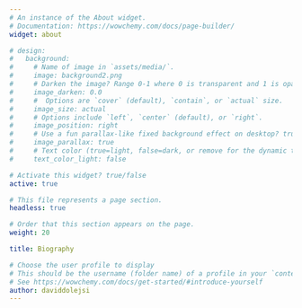 ```yaml
---
# An instance of the About widget.
# Documentation: https://wowchemy.com/docs/page-builder/
widget: about

# design:
#   background:
#     # Name of image in `assets/media/`.
#     image: background2.png
#     # Darken the image? Range 0-1 where 0 is transparent and 1 is opaque.
#     image_darken: 0.0
#     #  Options are `cover` (default), `contain`, or `actual` size.
#     image_size: actual
#     # Options include `left`, `center` (default), or `right`.
#     image_position: right
#     # Use a fun parallax-like fixed background effect on desktop? true/false
#     image_parallax: true
#     # Text color (true=light, false=dark, or remove for the dynamic theme color).
#     text_color_light: false

# Activate this widget? true/false
active: true

# This file represents a page section.
headless: true

# Order that this section appears on the page.
weight: 20

title: Biography

# Choose the user profile to display
# This should be the username (folder name) of a profile in your `content/authors/` folder.
# See https://wowchemy.com/docs/get-started/#introduce-yourself
author: daviddolejsi
---
```

